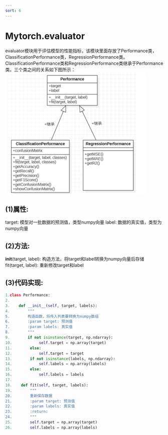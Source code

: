 ```yaml
---
sort: 6
---
```


# Mytorch.evaluator

evaluator模块用于评估模型的性能指标，该模块里面存放了Performance类，ClassificationPerformance类，RegressionPerformance类。ClassificationPerformance类和RegressionPerformance类继承于Performance类。三个类之间的关系如下图所示：  
![evaluator](../pictures/evaluator.png)
## (1)属性:
target: 模型对一批数据的预测值，类型numpy向量
label: 数据的真实值，类型为numpy向量
## (2)方法:
__init__(target, label): 构造方法，将target和label转换为numpy向量后存储
fit(target, label): 重新修改target和label
## (3)代码实现:
``` python
1.class Performance:
2.
3.    def __init__(self, target, labels):
4.        """
5.        构造函数，将传入列表要转换为numpy数组
6.        :param target: 预测值
7.        :param labels: 真实值
8.        """
9.        if not isinstance(target, np.ndarray):
10.            self.target = np.array(target)
11.        else:
12.            self.target = target
13.        if not isinstance(labels, np.ndarray):
14.            self.labels = np.array(labels)
15.        else:
16.            self.labels = labels
17.
18.    def fit(self, target, labels):
19.        """
20.        重新保存数据
21.        :param target: 预测值
22.        :param labels: 真实值
23.        :return:
24.        """
25.        self.target = np.array(target)
26.        self.labels = np.array(labels)
```